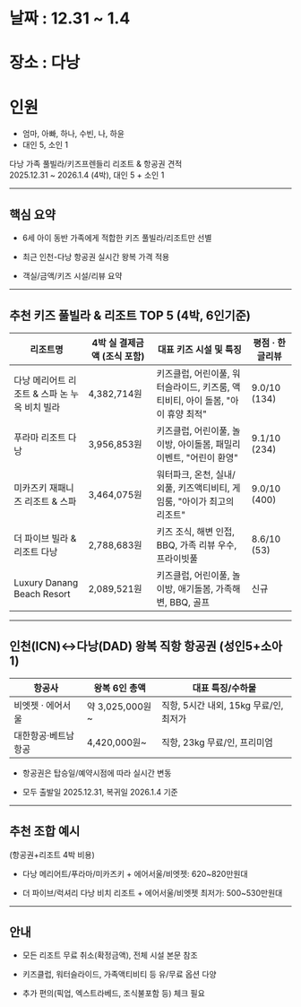 # 날짜 : 12.31 ~ 1.4
# 장소 : 다낭
## 
# 인원
-  엄마, 아빠, 하나, 수빈, 나, 하윤
-  대인 5, 소인 1


다낭 가족 풀빌라/키즈프렌들리 리조트 & 항공권 견적  
2025.12.31 ~ 2026.1.4 (4박), 대인 5 + 소인 1

---

## 핵심 요약

- 6세 아이 동반 가족에게 적합한 키즈 풀빌라/리조트만 선별
    
- 최근 인천-다낭 항공권 실시간 왕복 가격 적용
    
- 객실/금액/키즈 시설/리뷰 요약
    

---

## 추천 키즈 풀빌라 & 리조트 TOP 5 (4박, 6인기준)

| 리조트명                        | 4박 실 결제금액 (조식 포함) | 대표 키즈 시설 및 특징                                    | 평점 · 한글리뷰    |
| --------------------------- | ----------------- | ------------------------------------------------ | ------------ |
| 다낭 메리어트 리조트 & 스파 논 누옥 비치 빌라 | 4,382,714원        | 키즈클럽, 어린이풀, 워터슬라이드, 키즈룸, 액티비티, 아이 돌봄, "아이 휴양 최적" | 9.0/10 (134) |
| 푸라마 리조트 다낭                  | 3,956,853원        | 키즈클럽, 어린이풀, 놀이방, 아이돌봄, 패밀리 이벤트, "어린이 환영"         | 9.1/10 (234) |
| 미카즈키 재패니즈 리조트 & 스파          | 3,464,075원        | 워터파크, 온천, 실내/외풀, 키즈액티비티, 게임룸, "아이가 최고의 리조트"      | 9.0/10 (400) |
| 더 파이브 빌라 & 리조트 다낭           | 2,788,683원        | 키즈 조식, 해변 인접, BBQ, 가족 리뷰 우수, 프라이빗풀               | 8.6/10 (53)  |
| Luxury Danang Beach Resort  | 2,089,521원        | 키즈클럽, 어린이풀, 놀이방, 애기돌봄, 가족해변, BBQ, 골프             | 신규           |

---

## 인천(ICN)↔다낭(DAD) 왕복 직항 항공권 (성인5+소아1)

|항공사|왕복 6인 총액|대표 특징/수하물|
|---|---|---|
|비엣젯 · 에어서울|약 3,025,000원~|직항, 5시간 내외, 15kg 무료/인, 최저가|
|대한항공·베트남항공|4,420,000원~|직항, 23kg 무료/인, 프리미엄|

- 항공권은 탑승일/예약시점에 따라 실시간 변동
    
- 모두 출발일 2025.12.31, 복귀일 2026.1.4 기준
    

---

## 추천 조합 예시

(항공권+리조트 4박 비용)

- 다낭 메리어트/푸라마/미카즈키 + 에어서울/비엣젯: 620~820만원대
    
- 더 파이브/럭셔리 다낭 비치 리조트 + 에어서울/비엣젯 최저가: 500~530만원대
    

---

## 안내

- 모든 리조트 무료 취소(확정금액), 전체 시설 본문 참조
    
- 키즈클럽, 워터슬라이드, 가족액티비티 등 유/무료 옵션 다양
    
- 추가 편의(픽업, 엑스트라베드, 조식불포함 등) 체크 필요